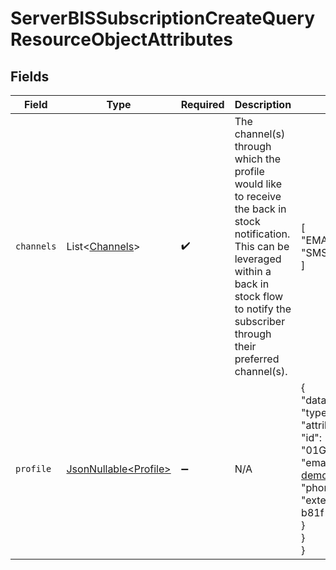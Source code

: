 # ServerBISSubscriptionCreateQueryResourceObjectAttributes


## Fields

| Field                                                                                                                                                                                                                   | Type                                                                                                                                                                                                                    | Required                                                                                                                                                                                                                | Description                                                                                                                                                                                                             | Example                                                                                                                                                                                                                 |
| ----------------------------------------------------------------------------------------------------------------------------------------------------------------------------------------------------------------------- | ----------------------------------------------------------------------------------------------------------------------------------------------------------------------------------------------------------------------- | ----------------------------------------------------------------------------------------------------------------------------------------------------------------------------------------------------------------------- | ----------------------------------------------------------------------------------------------------------------------------------------------------------------------------------------------------------------------- | ----------------------------------------------------------------------------------------------------------------------------------------------------------------------------------------------------------------------- |
| `channels`                                                                                                                                                                                                              | List\<[Channels](../../models/components/Channels.md)>                                                                                                                                                                  | :heavy_check_mark:                                                                                                                                                                                                      | The channel(s) through which the profile would like to receive the back in stock notification. This can be leveraged within a back in stock flow to notify the subscriber through their preferred channel(s).           | [<br/>"EMAIL",<br/>"SMS"<br/>]                                                                                                                                                                                          |
| `profile`                                                                                                                                                                                                               | [JsonNullable\<Profile>](../../models/components/Profile.md)                                                                                                                                                            | :heavy_minus_sign:                                                                                                                                                                                                      | N/A                                                                                                                                                                                                                     | {<br/>"data": {<br/>"type": "profile",<br/>"attributes": {<br/>"id": "01GDDKASAP8TKDDA2GRZDSVP4H",<br/>"email": "sarah.mason@klaviyo-demo.com",<br/>"phone_number": "+15005550006",<br/>"external_id": "63f64a2b-c6bf-40c7-b81f-bed08162edbe"<br/>}<br/>}<br/>} |